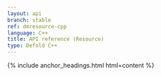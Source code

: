 ```yaml
---
layout: api
branch: stable
ref: dmresource-cpp
language: C++
title: API reference (Resource)
type: Defold C++
---
```

{% include anchor_headings.html html=content %}
